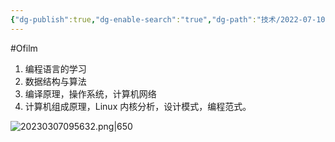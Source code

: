 ```yaml
---
{"dg-publish":true,"dg-enable-search":"true","dg-path":"技术/2022-07-10 软件开发的技术栈与学习路线.md","permalink":"/技术/2022-07-10 软件开发的技术栈与学习路线/","dgEnableSearch":"true","dgPassFrontmatter":true,"created":"2023-02-10T23:06:17.000+08:00","updated":"2023-11-14T13:34:58.000+08:00"}
---
```


#Ofilm 

1. 编程语言的学习
2. 数据结构与算法
3. 编译原理，操作系统，计算机网络
4. 计算机组成原理，Linux 内核分析，设计模式，编程范式。

![20230307095632.png|650](/img/user/0.Asset/resource/20230307095632.png)